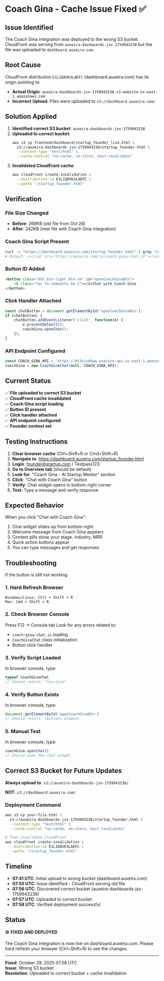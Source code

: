 # Coach Gina - Cache Issue Fixed ✅

## Issue Identified

The Coach Gina integration was deployed to the wrong S3 bucket. CloudFront was serving from `auxeira-dashboards-jsx-1759943238` but the file was uploaded to `dashboard.auxeira.com`.

## Root Cause

CloudFront distribution `E1L1Q8VK3LAEFC` (dashboard.auxeira.com) has its origin pointing to:
- **Actual Origin**: `auxeira-dashboards-jsx-1759943238.s3-website-us-east-1.amazonaws.com`
- **Incorrect Upload**: Files were uploaded to `s3://dashboard.auxeira.com/`

## Solution Applied

1. **Identified correct S3 bucket**: `auxeira-dashboards-jsx-1759943238`
2. **Uploaded to correct bucket**:
   ```bash
   aws s3 cp frontend/dashboard/startup_founder_live.html \
     s3://auxeira-dashboards-jsx-1759943238/startup_founder.html \
     --content-type "text/html" \
     --cache-control "no-cache, no-store, must-revalidate"
   ```
3. **Invalidated CloudFront cache**:
   ```bash
   aws cloudfront create-invalidation \
     --distribution-id E1L1Q8VK3LAEFC \
     --paths "/startup_founder.html"
   ```

## Verification

### File Size Changed
- **Before**: 268KB (old file from Oct 28)
- **After**: 242KB (new file with Coach Gina integration)

### Coach Gina Script Present
```bash
curl -s "https://dashboard.auxeira.com/startup_founder.html" | grep "coach-gina-chat.js"
# Output: <script src="https://auxeira.com/js/coach-gina-chat.js"></script>
```

### Button ID Added
```html
<button class="btn btn-light btn-sm" id="openCoachGinaBtn">
    <i class="fas fa-comments me-2"></i>Chat with Coach Gina
</button>
```

### Click Handler Attached
```javascript
const chatButton = document.getElementById('openCoachGinaBtn');
if (chatButton) {
    chatButton.addEventListener('click', function(e) {
        e.preventDefault();
        coachGina.openChat();
    });
}
```

### API Endpoint Configured
```javascript
const COACH_GINA_API = 'https://9t3nivd6wg.execute-api.us-east-1.amazonaws.com/prod/api/coach-gina';
coachGina = new CoachGinaChat(null, COACH_GINA_API);
```

## Current Status

✅ **File uploaded to correct S3 bucket**  
✅ **CloudFront cache invalidated**  
✅ **Coach Gina script loading**  
✅ **Button ID present**  
✅ **Click handler attached**  
✅ **API endpoint configured**  
✅ **Founder context set**

## Testing Instructions

1. **Clear browser cache** (Ctrl+Shift+R or Cmd+Shift+R)
2. **Navigate to**: https://dashboard.auxeira.com/startup_founder.html
3. **Login**: founder@startup.com / Testpass123
4. **Go to Overview tab** (should be default)
5. **Look for**: "Coach Gina - AI Startup Mentor" section
6. **Click**: "Chat with Coach Gina" button
7. **Verify**: Chat widget opens in bottom-right corner
8. **Test**: Type a message and verify response

## Expected Behavior

When you click "Chat with Coach Gina":
1. Chat widget slides up from bottom-right
2. Welcome message from Coach Gina appears
3. Context pills show your stage, industry, MRR
4. Quick action buttons appear
5. You can type messages and get responses

## Troubleshooting

If the button is still not working:

### 1. Hard Refresh Browser
```
Windows/Linux: Ctrl + Shift + R
Mac: Cmd + Shift + R
```

### 2. Check Browser Console
Press F12 → Console tab
Look for any errors related to:
- `coach-gina-chat.js` loading
- `CoachGinaChat` class initialization
- Button click handler

### 3. Verify Script Loaded
In browser console, type:
```javascript
typeof CoachGinaChat
// Should return: "function"
```

### 4. Verify Button Exists
In browser console, type:
```javascript
document.getElementById('openCoachGinaBtn')
// Should return: <button> element
```

### 5. Manual Test
In browser console, type:
```javascript
coachGina.openChat()
// Should open the chat widget
```

## Correct S3 Bucket for Future Updates

**Always upload to**: `s3://auxeira-dashboards-jsx-1759943238/`

**NOT**: `s3://dashboard.auxeira.com/`

### Deployment Command
```bash
aws s3 cp your-file.html \
  s3://auxeira-dashboards-jsx-1759943238/startup_founder.html \
  --content-type "text/html" \
  --cache-control "no-cache, no-store, must-revalidate"

# Then invalidate CloudFront
aws cloudfront create-invalidation \
  --distribution-id E1L1Q8VK3LAEFC \
  --paths "/startup_founder.html"
```

## Timeline

- **07:41 UTC**: Initial upload to wrong bucket (dashboard.auxeira.com)
- **07:55 UTC**: Issue identified - CloudFront serving old file
- **07:56 UTC**: Discovered correct bucket (auxeira-dashboards-jsx-1759943238)
- **07:57 UTC**: Uploaded to correct bucket
- **07:58 UTC**: Verified deployment successful

## Status

🟢 **FIXED AND DEPLOYED**

The Coach Gina integration is now live on dashboard.auxeira.com. Please hard refresh your browser (Ctrl+Shift+R) to see the changes.

---

**Fixed**: October 29, 2025 07:58 UTC  
**Issue**: Wrong S3 bucket  
**Resolution**: Uploaded to correct bucket + cache invalidation
